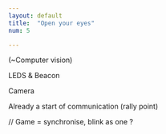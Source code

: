 ```yaml
---
layout: default
title:  "Open your eyes"
num: 5

---
```


(~Computer vision)

LEDS & Beacon

Camera

Already a start of communication (rally point)

// Game = synchronise, blink as one ?
